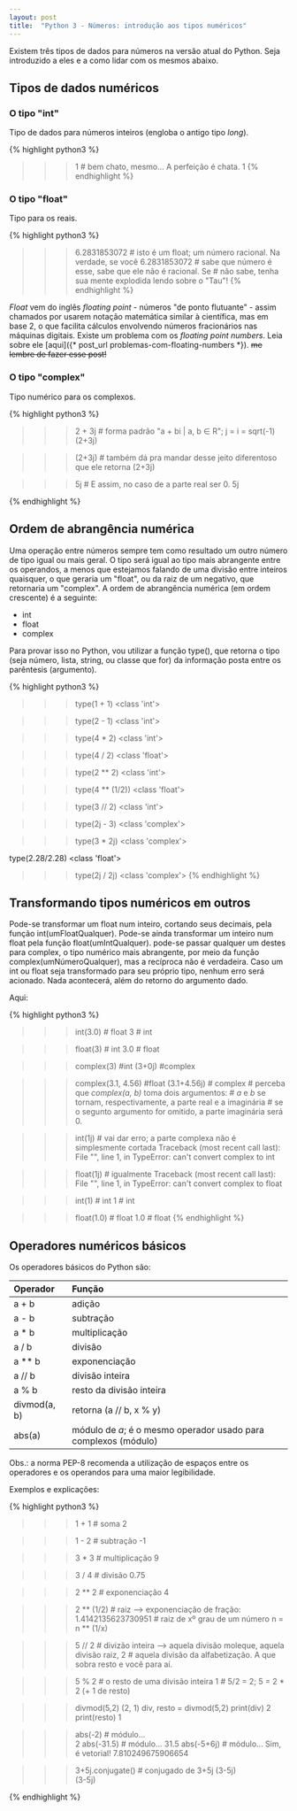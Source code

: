 ```yaml
---
layout: post
title:  "Python 3 - Números: introdução aos tipos numéricos" 
---
```



Existem três tipos de dados para números na versão atual do Python. Seja introduzido a eles e a como lidar com os mesmos abaixo.


## Tipos de dados numéricos


### O tipo "int"

Tipo de dados para números inteiros (engloba o antigo tipo *long*).

{% highlight python3 %}
>>> 1  # bem chato, mesmo... A perfeição é chata.
1
{% endhighlight %}


### O tipo "float"

Tipo para os reais. 

{% highlight python3 %}
>>> 6.2831853072  # isto é um float; um número racional. Na verdade, se você
6.2831853072      # sabe que número é esse, sabe que ele não é racional. Se
                  # não sabe, tenha sua mente explodida lendo sobre o "Tau"!
{% endhighlight %}

*Float* vem do inglês *floating point* - números "de ponto flutuante" - assim chamados por usarem notação matemática similar à científica, mas em base 2, o que facilita cálculos envolvendo números fracionários nas máquinas digitais. Existe um problema com os *floating point numbers*. Leia sobre ele [aqui]({* post_url problemas-com-floating-numbers *}). ~~me lembre de fazer esse post!~~


### O tipo "complex"

Tipo numérico para os complexos.

{% highlight python3 %}
>>> 2 + 3j  # forma padrão "a + bi | a, b ∈ R"; j = i = sqrt(-1)
(2+3j)

>>> (2+3j)  # também dá pra mandar desse jeito diferentoso que ele retorna
(2+3j)

>>> 5j      # E assim, no caso de a parte real ser 0.
5j

>>> 
{% endhighlight %}


## Ordem de abrangência numérica

Uma operação entre números sempre tem como resultado um outro número de tipo igual ou mais geral. O tipo será igual ao tipo mais abrangente entre os operandos, a menos que estejamos falando de uma divisão entre inteiros quaisquer, o que geraria um "float", ou da raiz de um negativo, que retornaria um "complex".
A ordem de abrangência numérica (em ordem crescente) é a seguinte:

* int
* float
* complex

Para provar isso no Python, vou utilizar a função type(), que retorna o tipo (seja número, lista, string, ou classe que for) da informação posta entre os parêntesis (argumento).

{% highlight python3 %}
>>> type(1 + 1)
<class 'int'>

>>> type(2 - 1)
<class 'int'>

>>> type(4 * 2)
<class 'int'>

>>> type(4 / 2)
<class 'float'>

>>> type(2 ** 2)
<class 'int'>

>>> type(4 ** (1/2))
<class 'float'>

>>> type(3 // 2)
<class 'int'>

>>> type(2j - 3)
<class 'complex'>

>>> type(3 * 2j)
<class 'complex'>

type(2.28/2.28)
<class 'float'>

>>> type(2j / 2j)
<class 'complex'>
{% endhighlight %}


## Transformando tipos numéricos em outros

Pode-se transformar um float num inteiro, cortando seus decimais, pela função int(umFloatQualquer). Pode-se ainda transformar um inteiro num float pela função float(umIntQualquer). pode-se passar qualquer um destes para complex, o tipo numérico mais abrangente, por meio da função complex(umNúmeroQualquer), mas a recíproca não é verdadeira. Caso um int ou float seja transformado para seu próprio tipo, nenhum erro será acionado. Nada acontecerá, além do retorno do argumento dado.

Aqui:

{% highlight python3 %}
>>> int(3.0)  # float
3             # int

>>> float(3)  # int
3.0           # float

>>> complex(3)  #int
(3+0j)          #complex

>>> complex(3.1, 4.56)  #float
(3.1+4.56j)             # complex
                        # perceba que *complex(a, b)* toma dois argumentos:
                        # *a* e *b* se tornam, respectivamente, a parte real e a imaginária
                        # se o segunto argumento for omitido, a parte imaginária será 0.

>>> int(1j)  # vai dar erro; a parte complexa não é simplesmente cortada
Traceback (most recent call last):
  File "<stdin>", line 1, in <module>
  TypeError: can't convert complex to int

>>> float(1j)  # igualmente
Traceback (most recent call last):
  File "<stdin>", line 1, in <module>
  TypeError: can't convert complex to float

>>> int(1)  # int
1           # int

>>> float(1.0)  # float
1.0             # float
{% endhighlight %}


## Operadores numéricos básicos

Os operadores básicos do Python são:

Operador | Função
 :--- | :---
a + b | adição
a - b | subtração
a * b | multiplicação
a / b | divisão
a ** b | exponenciação
a // b | divisão inteira
a % b | resto da divisão inteira
divmod(a, b) | retorna (a // b, x % y)
abs(a) | módulo de *a*; é o mesmo operador usado para complexos (módulo)


Obs.: a norma PEP-8 recomenda a utilização de espaços entre os operadores e os operandos para uma maior legibilidade.

Exemplos e explicações:

{% highlight python3 %}
>>> 1 + 1  # soma
2

>>> 1 - 2  # subtração
-1

>>> 3 * 3  # multiplicação
9

>>> 3 / 4  # divisão
0.75

>>> 2 ** 2  # exponenciação
4

>>> 2 ** (1/2)      # raiz --> exponenciação de fração:
1.4142135623730951  # raiz de xº grau de um número n = n ** (1/x)

>>> 5 // 2  # divizão inteira --> aquela divisão moleque, aquela divisão raiz,
2           # aquela divisão da alfabetização. A que sobra resto e você para aí.

>>> 5 % 2   # o resto de uma divisão inteira
1           # 5/2 = 2; 5 = 2 * 2 (+ 1 de resto)

>>> divmod(5,2)
(2, 1)
>>> div, resto = divmod(5,2)
>>> print(div)
2
>>> print(resto)
1

>>> abs(-2)        # módulo...   
2
>>> abs(-31.5)     # módulo...
31.5
>>> abs(-5+6j)      # módulo... Sim, é vetorial!
7.810249675906654

>>> 3+5j.conjugate()  # conjugado de 3+5j (3-5j)   
(3-5j)

{% endhighlight %}

